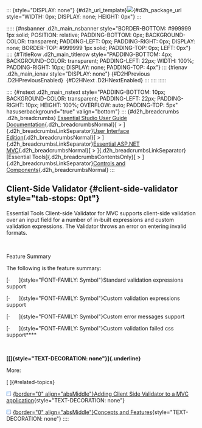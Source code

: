 ::: {style="DISPLAY: none"}
[](ms-xhelp:///?Id=d2h_url_template){#d2h_url_template}![](!package_url!){#d2h_package_url style="WIDTH: 0px; DISPLAY: none; HEIGHT: 0px"}
:::

::::: {#nsbanner .d2h_main_nsbanner style="BORDER-BOTTOM: #999999 1px solid; POSITION: relative; PADDING-BOTTOM: 0px; BACKGROUND-COLOR: transparent; PADDING-LEFT: 0px; PADDING-RIGHT: 0px; DISPLAY: none; BORDER-TOP: #999999 1px solid; PADDING-TOP: 0px; LEFT: 0px"}
:::: {#TitleRow .d2h_main_titlerow style="PADDING-BOTTOM: 4px; BACKGROUND-COLOR: transparent; PADDING-LEFT: 22px; WIDTH: 100%; PADDING-RIGHT: 10px; DISPLAY: none; PADDING-TOP: 4px"}
::: {#ienav .d2h_main_ienav style="DISPLAY: none"}
[](ms-xhelp:///?Id=6effb7bb-7b10-434d-870d-5e673ed1d47b){#D2HPrevious .D2HPreviousEnabled}  [](ms-xhelp:///?Id=ca051c27-f160-4980-8770-1cf21234c0dc){#D2HNext .D2HNextEnabled}
:::
::::
:::::

:::: {#nstext .d2h_main_nstext style="PADDING-BOTTOM: 10px; BACKGROUND-COLOR: transparent; PADDING-LEFT: 22px; PADDING-RIGHT: 10px; HEIGHT: 100%; OVERFLOW: auto; PADDING-TOP: 5px" hasuserbackground="true" valign="bottom"}
::: {#d2h_breadcrumbs .d2h_breadcrumbs}
[Essential Studio User Guide Documentation](ms-xhelp:///?Id=12457748-09e3-4d74-a240-8e049cedf030){.d2h_breadcrumbsNormal}[ \> ]{.d2h_breadcrumbsLinkSeparator}[User Interface Edition](ms-xhelp:///?Id=c29296b7-531c-413b-a0ec-488ca1f7f669){.d2h_breadcrumbsNormal}[ \> ]{.d2h_breadcrumbsLinkSeparator}[Essential ASP.NET MVC](ms-xhelp:///?Id=4b14e7d1-65c4-4f67-b1aa-2c37709905a5){.d2h_breadcrumbsNormal}[ \> ]{.d2h_breadcrumbsLinkSeparator}[Essential Tools]{.d2h_breadcrumbsContentsOnly}[ \> ]{.d2h_breadcrumbsLinkSeparator}[Controls and Components](ms-xhelp:///?Id=f0af2fff-6f00-4ca4-85a6-54e41ac5dc96){.d2h_breadcrumbsNormal}
:::

## Client-Side Validator {#client-side-validator style="tab-stops: 0pt"}

Essential Tools Client-side Validator for MVC supports client-side validation over an input field for a number of in-built expressions and custom validation expressions. The Validator throws an error on entering invalid formats.

 

Feature Summary

The following is the feature summary:

[·      ]{style="FONT-FAMILY: Symbol"}Standard validation expressions support

[·      ]{style="FONT-FAMILY: Symbol"}Custom validation expressions support

[·      ]{style="FONT-FAMILY: Symbol"}Custom error messages support

[·      ]{style="FONT-FAMILY: Symbol"}Custom validation failed css support****

 

**[[]{style="TEXT-DECORATION: none"}]{.underline}** 

More:

[ ]{#related-topics}

[![](button.gif){border="0" align="absMiddle"}Adding Client Side Validator to a MVC application](ms-xhelp:///?Id=ca051c27-f160-4980-8770-1cf21234c0dc){style="TEXT-DECORATION: none"}

[![](button.gif){border="0" align="absMiddle"}Concepts and Features](ms-xhelp:///?Id=5c092432-28fd-45c0-96c5-5edec286ca68){style="TEXT-DECORATION: none"}
::::
